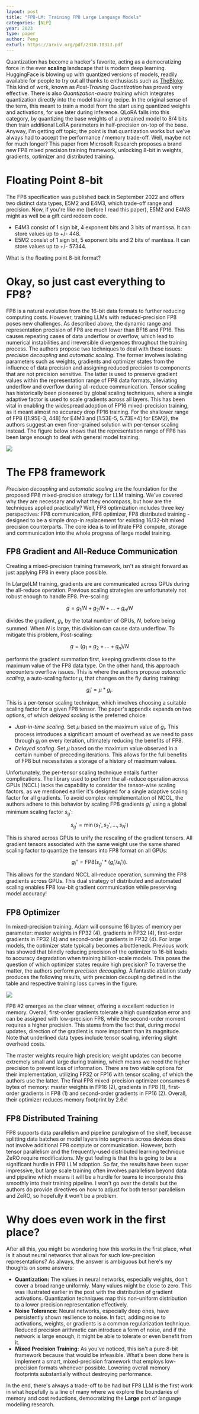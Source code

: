 ```yaml
---
layout: post
title: "FP8-LM: Training FP8 Large Language Models"
categories: [NLP]
year: 2023
type: paper
author: Peng
exturl: https://arxiv.org/pdf/2310.18313.pdf
---
```

Quantization has become a hacker's favorite, acting as a democratizing force in the ever **scaling** landscape that is modern deep learning. HuggingFace is blowing up with quantized versions of models, readily available for people to try out all thanks to enthusiasts such as [TheBloke](https://huggingface.co/TheBloke). This kind of work, known as *Post-Training Quantization* has proved very effective. There is also *Quantization-aware training* which integrates quantization directly into the model training recipe. In the original sense of the term, this meant to train a model from the start using quantized weights and activations, for use later during inference. QLoRA falls into this category, by quantizing the base weights of a pretrained model to 8/4 bits then train additional LoRA parameters in half-precision on-top of the base. Anyway, I'm getting off topic; the point is that quantization works but we've always had to accept the performance / memory trade-off. Well, maybe not for much longer? This paper from Microsoft Research proposes a brand new FP8 mixed precision training framework, unlocking 8-bit in weights, gradients, optimizer and distributed training. 

# Floating Point 8-bit 
The FP8 specification was published back in September 2022 and offers two distinct data types, E5M2 and E4M3, which trade-off range and precision. Now, if you're like me (before I read this paper), E5M2 and E4M3 might as well be a gift card redeem code.  




- E4M3 consist of 1 sign bit, 4 exponent bits and 3 bits of mantissa. It can store values up to +/- 448.
- E5M2 consist of 1 sign bit, 5 exponent bits and 2 bits of mantissa. It can store values up to +/- 57344.





What is the floating point 8-bit format?

# Okay, so just cast everything to FP8?
FP8 is a natural evolution from the 16-bit data formats to further reducing computing costs. However, training LLMs with reduced-precision FP8 poses new challenges. As described above, the dynamic range and representation precision of FP8 are much lower than BF16 and FP16. This causes repeating cases of data underflow or overflow, which lead to numerical instabilities and irreversible divergences throughout the training process. The authors propose two techniques to deal with these issues: *precision decoupling* and *automatic scaling*. The former involves isolating parameters such as weights, gradients and optimizer states from the influence of data precision and assigning reduced precision to components that are not precision sensitive. The latter is used to preserve gradient values within the representation range of FP8 data formats, alleviating underflow and overflow during all-reduce communication. Tensor scaling has historically been pioneered by global scaling techniques, where a single adaptive factor is used to scale gradients across all layers. This has been vital in enabling the widespread adoption of FP16 mixed-precision training, as it meant almost no accuracy drop FP16 training. For the shallower range of FP8 ([1.95E-3, 448] for E4M3 and [1.53E-5, 5.73E+4] for E5M2), the authors suggest an even finer-grained solution with per-tensor scaling instead. The figure below shows that the representation range of FP8 has been large enough to deal with general model training.

![](/public/images/fp8tensorscaling.png)

# The FP8 framework
*Precision decoupling* and *automatic scaling* are the foundation for the proposed FP8 mixed-precision strategy for LLM training. We've covered why they are necessary and what they encompass, but how are the techniques applied practically? Well, FP8 optimization includes three key perspectives: FP8 communication, FP8 optimizer, FP8 distributed training - designed to be a simple drop-in replacement for existing 16/32-bit mixed precision counterparts. The core idea is to infiltrate FP8 compute, storage and communication into the whole progress of large model training. 

## FP8 Gradient and All-Reduce Communication
Creating a mixed-precision training framework, isn't as straight forward as just applying FP8 in every place possible. 

In L(arge)LM training, gradients are are communicated across GPUs during the all-reduce operation. Previous scaling strategies are unfortunately not robust enough to handle FP8. Pre-scaling:

$$ g = g_1 / N + g_2 / N + ... + g_n / N$$

divides the gradient, $g_i$, by the total number of GPUs, $N$, before being summed. When $N$ is large, this division can cause data underflow. To mitigate this problem, Post-scaling:

$$ g = (g_1 + g_2 + ... + g_n) / N$$

performs the gradient summation first, keeping gradients close to the maximum value of the FP8 data type. On the other hand, this approach encounters overflow issues. This is where the authors propose *automatic scaling*, a auto-scaling factor $\mu$, that changes on the fly during training:

$$ g_i' = \mu * g_i.$$

This is a per-tensor scaling technique, which involves choosing a suitable scaling factor for a given FP8 tensor. The paper's appendix expands on two options, of which *delayed scaling* is the preferred choice:

- *Just-in-time scaling*. Set $\mu$ based on the maximum value of $g_i$. This process introduces a significant amount of overhead as we need to pass through $g_i$ on every iteration, ultimately reducing the benefits of FP8.
- *Delayed scaling*. Set $\mu$ based on the maximum value observed in a certain number of preceding iterations. This allows for the full benefits of FP8 but necessitates a storage of a history of maximum values.

Unfortunately, the per-tensor scaling technique entails further complications. The library used to perform the all-reduce operation across GPUs (NCCL) lacks the capability to consider the tensor-wise scaling factors, as we mentioned earlier it's designed for a single adaptive scaling factor for all gradients. To avoid complex reimplementation of NCCL, the authors adhere to this behavior by scaling FP8 gradients $g_i'$ using a global minimum scaling factor $s_g'$:

$$ s_g' = \min(s_1', s_2', ... , s_N') $$

This is shared across GPUs to unify the rescaling of the gradient tensors. All gradient tensors associated with the same weight use the same shared scaling factor to quantize the tensors into FP8 format on all GPUs:

$$ g_i'' = \text{FP8}(s_g' * (g_i' / s_i')).$$

This allows for the standard NCCL all-reduce operation, summing the FP8 gradients across GPUs. This dual strategy of distributed and automated scaling enables FP8 low-bit gradient communication while preserving model accuracy!

## FP8 Optimizer
In mixed-precision training, Adam will consume 16 bytes of memory per parameter: master weights in FP32 (4), gradients in FP32 (4), first-order gradients in FP32 (4) and second-order gradients in FP32 (4). For large models, the optimizer state typically becomes a bottleneck. Previous work has showed that blindly reducing precision of the optimizer to 16-bit leads to accuracy degradation when training billion-scale models. This poses the question of which optimizer states require high precision? To traverse the matter, the authors perform *precision decoupling*. A fantastic ablation study produces the following results, with precision decoupling defined in the table and respective training loss curves in the figure.

![](/public/images/fp8precisiondecouple.png)

FP8 #2 emerges as the clear winner, offering a excellent reduction in memory. Overall, first-order gradients tolerate a high quantization error and can be assigned with low-precision FP8, while the second-order moment requires a higher precision. This stems from the fact that, during model updates, direction of the gradient is more important than its magnitude. Note that underlined data types include tensor scaling, inferring slight overhead costs. 

The master weights require high precision; weight updates can become extremely small and large during training, which means we need the higher precision to prevent loss of information. There are two viable options for their implementation, utilizing FP32 or FP16 with tensor scaling, of which the authors use the latter. The final FP8 mixed-precision optimizer consumes 6 bytes of memory: master weights in FP16 (2), gradients in FP8 (1), first-order gradients in FP8 (1) and second-order gradients in FP16 (2). Overall, their optimizer reduces memory footprint by 2.6x!

## FP8 Distributed Training
FP8 supports data parallelism and pipeline paralogism of the shelf, because splitting data batches or model layers into segments across devices does not involve additional FP8 compute or communication. However, both tensor parallelism and the frequently-used distributed learning technique ZeRO require modifications. My gut feeling is that this is going to be a significant hurdle in FP8 LLM adoption. So far, the results have been super impressive, but large scale training often involves parallelism beyond data and pipeline which means it will be a hurdle for teams to incorporate this smoothly into their training pipeline. I won't go over the details but the authors do provide directives on how to adjust for both tensor parallelism and ZeRO, so hopefully it won't be a problem.  

# Why does even work in the first place?
After all this, you might be wondering how this works in the first place, what is it about neural networks that allows for such low-precision representations? As always, the answer is ambiguous but here's my thoughts on some answers:

- **Quantization:** The values in neural networks, especially weights, don't cover a broad range uniformly. Many values might be close to zero. This was illustrated earlier in the post with the distribution of gradient activations. Quantization techniques map this non-uniform distribution to a lower precision representation effectively.
- **Noise Tolerance:** Neural networks, especially deep ones, have persistently shown resilience to noise. In fact, adding noise to activations, weights, or gradients is a common regularization technique. Reduced precision arithmetic can introduce a form of noise, and if the network is large enough, it might be able to tolerate or even benefit from it.
- **Mixed Precision Training:** As you've noticed, this isn't a pure 8-bit framework because that would be infeasible. What's been done here is implement a smart, mixed-precision framework that employs low-precision formats whenever possible. Lowering overall memory footprints substantially without destroying performance.

In the end, there's always a trade-off to be had but FP8 LLM is the first work in what hopefully is a line of many where we explore the boundaries of memory and cost reductions, democratizing the **Large** part of language modelling research.


